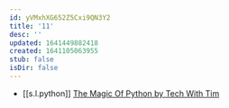 ```yaml
---
id: yVMxhXG652Z5Cxi9QN3Y2
title: '11'
desc: ''
updated: 1641449882418
created: 1641105063955
stub: false
isDir: false
---
```


-  [[s.l.python]] [The Magic Of Python by Tech With Tim][1]

[1]: https://youtu.be/ScUKeVuL7Y8
